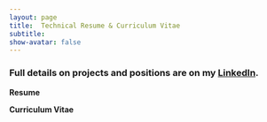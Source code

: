 ```yaml
---
layout: page
title:  Technical Resume & Curriculum Vitae
subtitle:
show-avatar: false
---
```

### Full details on projects and positions are on my [LinkedIn](https://linkedin.com/in/jiahui-k-chen/).  

**Resume**
<object data="/img/technical_resume_5_17_2023.pdf" width="1000" height="1000" type='application/pdf'></object>

**Curriculum Vitae**
<object data="/img/cv_5_17_2023.pdf" width="1000" height="1000" type='application/pdf'></object>
